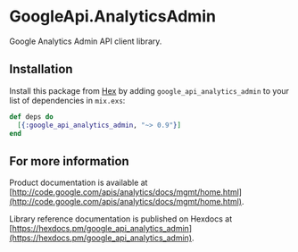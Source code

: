 # GoogleApi.AnalyticsAdmin

Google Analytics Admin API client library.



## Installation

Install this package from [Hex](https://hex.pm) by adding
`google_api_analytics_admin` to your list of dependencies in `mix.exs`:

```elixir
def deps do
  [{:google_api_analytics_admin, "~> 0.9"}]
end
```

## For more information

Product documentation is available at [http://code.google.com/apis/analytics/docs/mgmt/home.html](http://code.google.com/apis/analytics/docs/mgmt/home.html).

Library reference documentation is published on Hexdocs at
[https://hexdocs.pm/google_api_analytics_admin](https://hexdocs.pm/google_api_analytics_admin).
